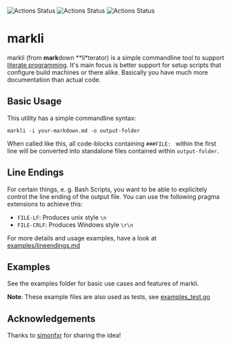 ![Actions Status](https://github.com/lichtzeichner/markli/workflows/tests/badge.svg)
![Actions Status](https://github.com/lichtzeichner/markli/workflows/lint/badge.svg)
![Actions Status](https://github.com/lichtzeichner/markli/workflows/build-binaries/badge.svg)

# markli

markli (from **mark**down **li*terator) is a simple commandline tool to support [literate programming](https://en.wikipedia.org/wiki/Literate_programming). It's main focus is better support for setup scripts that configure build machines or there alike. Basically you have much more documentation than actual code.

## Basic Usage

This utility has a simple commandline syntax:

    markli -i your-markdown.md -o output-folder

When called like this, all code-blocks containing `###FILE: ` within the first line will be converted into standalone files contained within `output-folder`.

## Line Endings

For certain things, e. g. Bash Scripts, you want to be able to explicitely control the line ending of the output file. You can use the following pragma extensions to achieve this:

* `FILE-LF`: Produces unix style `\n`
* `FILE-CRLF`: Produces Windows style `\r\n`

For more details and usage examples, have a look at [examples/lineendings.md](examples/lineendings.md)

## Examples

See the examples folder for basic use cases and features of markli. 

**Note**: These example files are also used as tests, see [examples_test.go](examples_test.go)

## Acknowledgements

Thanks to [simonfxr](https://github.com/simonfxr) for sharing the idea!